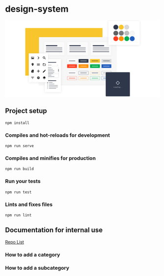 # design-system

<p align="center">
  <img src="./screenshots/design-system_illustration.png" alt="Design system illustration" />
</p>

## Project setup

```
npm install
```

### Compiles and hot-reloads for development

```
npm run serve
```

### Compiles and minifies for production

```
npm run build
```

### Run your tests

```
npm run test
```

### Lints and fixes files

```
npm run lint
```

## Documentation for internal use

[Repo List](screenshots/page_README.png)

### How to add a category

### How to add a subcategory
